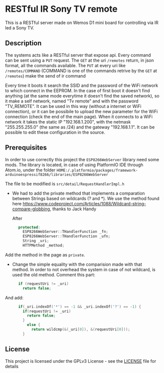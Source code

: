 # RESTful IR Sony TV remote

This is a RESTful server made on Wemos D1 mini board for controlling via IR led a Sony TV.

## Description

The systems acts like a RESTful server that expose api. Every command can be sent using a `PUT` request.
The `GET` at the uri `/remotes` return, in json format, all the commands available.
The `PUT` at every uri like `/remotes/COMMAND` (COMMAND is one of the commands retrive by the `GET` at `/remotes`) make the send of ir command

Every time it boots it search the SSID and the password of the WiFi network to which connect in the EEPROM.
In the case of first boot it doesn't find anything (at the same mode everytime it doesn't find the saved network), so it make a self network, named "Tv remote" and with the password "TV_REMOTE". It can be used in this way (without a internet or WiFi connection), or it can be possibile to upload the new parameter for the WiFi connection (check the end of the main page).
When it connects to a WiFi network it takes the static IP "192.168.1.200", with the netmask "255.255.255.0" (the same as /24) and the gateway "192.168.1.1". It can be possible to edit these configuration in the source.

## Prerequisites

In order to use correctly this project the `ESP8266WebServer` library need some mods.
The library is located, in case of using PlatformIO IDE through Atom.io, under the folder `HOME:/.platformio/packages/framework-arduinoespressif8266/libraries/ESP8266WebServer`

The file to be modified is `src/detail/RequestHandlerImpl.h`

- We had to add the private method that implements a comparation between Strings based on wildcards (? and *).
  We use the method found here https://www.codeproject.com/Articles/1088/Wildcard-string-compare-globbing, thanks to Jack Handy

  After
```c++
      protected:
        ESP8266WebServer::THandlerFunction _fn;
        ESP8266WebServer::THandlerFunction _ufn;
        String _uri;
        HTTPMethod _method;
```
  Add the method in the page as `private`.

- Change the simple equality with the comparision made with that method. In order to not overhead the system in case of not wildcard, is used the old method.
  Comment this part:
```c++
      if (requestUri != _uri)
        return false;
```

  And add:
```c++
      if(_uri.indexOf('*') == -1 && _uri.indexOf('?') == -1) {
        if(requestUri != _uri)
          return false;
        }
          else {
            return wildcmp(&(_uri[0]), &(requestUri[0]));
        }
```

## License

This project is licensed under the GPLv3 License - see the [LICENSE](LICENSE) file for details
